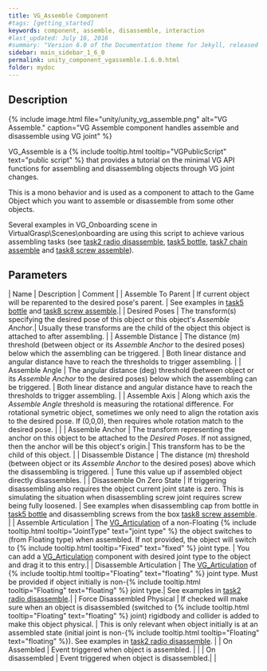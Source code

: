 ```yaml
---
title: VG_Assemble Component
#tags: [getting_started]
keywords: component, assemble, disassemble, interaction
#last_updated: July 16, 2016
#summary: "Version 6.0 of the Documentation theme for Jekyll, released July 4, 2016, implements relative links so you can view the files offline or on any server without configuring urls and baseurls. Additionally, you can store pages in subdirectories. Templates for alerts and images are available."
sidebar: main_sidebar_1_6_0
permalink: unity_component_vgassemble.1.6.0.html
folder: mydoc
---
```


## Description 

{% include image.html file="unity/unity_vg_assemble.png" alt="VG Assemble." caption="VG Assemble component handles assemble and disassemble using VG joint" %}

VG_Assemble is a {% include tooltip.html tooltip="VGPublicScript" text="public script" %} that provides a tutorial on the minimal VG API functions for assembling and disassembling objects through VG joint changes. 

This is a mono behavior and is used as a component to attach to the Game Object which you want to assemble or disassemble from some other objects.  

Several examples in VG_Onboarding scene in VirtualGrasp\Scenes\onboarding are using this script to achieve various assembling tasks (see [task2 radio disassemble](unity_vgonboarding_task2.1.6.0.html), [task5 bottle](unity_vgonboarding_task5.1.6.0.html), [task7 chain assemble](unity_vgonboarding_task7.1.6.0.html) and [task8 screw assemble](unity_vgonboarding_task8.1.6.0.html)). 

## Parameters

| Name | Description | Comment |
| Assemble To Parent | If current object will be reparented to the desired pose's parent. | See examples in [task5 bottle](unity_vgonboarding_task5.1.6.0.html) and [task8 screw assemble](unity_vgonboarding_task8.1.6.0.html).|
| Desired Poses | The transform(s) specifying the desired pose of this object or this object's _Assemble Anchor_.| Usually these transforms are the child of the object this object is attached to after assembling. |
| Assemble Distance | The distance (m) threshold (between object or its _Assemble Anchor_ to the desired poses) below which the assembling can be triggered. | Both linear distance and angular distance have to reach the thresholds to trigger assembling. |
| Assemble Angle | The angular distance (deg) threshold (between object or its _Assemble Anchor_ to the desired poses) below which the assembling can be triggered.  | Both linear distance and angular distance have to reach the thresholds to trigger assembling.  |
| Assemble Axis | Along which axis the _Assemble Angle_ threshold is measuring the rotational difference. For rotational symetric object, sometimes we only need to align the rotation axis to the desired pose. If (0,0,0), then requires whole rotation match to the desired pose. |  |
| Assemble Anchor | The transform representing the anchor on this object to be attached to the _Desired Poses_. If not assigned, then the anchor will be this object's origin.| This transform has to be the child of this object. |
| Disassemble Distance | The distance (m) threshold (between object or its _Assemble Anchor_ to the desired poses) above which the disassembling is triggered.  | Tune this value up if assembled object directly disassembles. |
| Disassemble On Zero State | If triggering disassembling also requires the object current joint state is zero. This is simulating the situation when disassembling screw joint requires screw being fully loosened. | See examples when disassembling cap from bottle in [task5 bottle](unity_vgonboarding_task5.1.6.0.html) and disassembling screws from the box [task8 screw assemble](unity_vgonboarding_task8.1.6.0.html). |
| Assemble Articulation | The [VG_Articulation](unity_component_vgarticulation.1.6.0.html) of a non-Floating {% include tooltip.html tooltip="JointType" text="joint type" %} the object switches to (from Floating type) when assembled. If not provided, the object will switch to {% include tooltip.html tooltip="Fixed" text="fixed" %} joint type.  | You can add a [VG_Articulation](unity_component_vgarticulation.1.6.0.html) component with desired joint type to the object and drag it to this entry.|
| Disassemble Articulation | The [VG_Articulation](unity_component_vgarticulation.1.6.0.html) of {% include tooltip.html tooltip="Floating" text="floating" %} joint type. Must be provided if object initially is non-{% include tooltip.html tooltip="Floating" text="floating" %} joint type.| See examples in [task2 radio disassemble](unity_vgonboarding_task2.1.6.0.html).|
| Force Disassembled Physical | If checked will make sure when an object is disassembled (switched to {% include tooltip.html tooltip="Floating" text="floating" %} joint) rigidbody and collider is added to make this object physical. | This is only relevant when object initially is at an assembled state (initial joint is non-{% include tooltip.html tooltip="Floating" text="floating" %}). See examples in [task2 radio disassemble](unity_vgonboarding_task2.1.6.0.html).  |
| On Assembled | Event triggered when object is assembled. |  |
| On disassembled | Event triggered when object is disassembled.|  |

